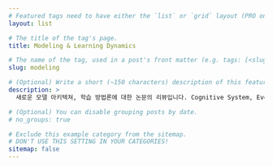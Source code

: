 ```yaml
---
# Featured tags need to have either the `list` or `grid` layout (PRO only).
layout: list

# The title of the tag's page.
title: Modeling & Learning Dynamics

# The name of the tag, used in a post's front matter (e.g. tags: [<slug>]).
slug: modeling

# (Optional) Write a short (~150 characters) description of this featured tag.
description: >
  새로운 모델 아키텍쳐, 학습 방법론에 대한 논문의 리뷰입니다. Cognitive System, Evolutionary Algorithm 등 넓은 분야를 다룹니다.

# (Optional) You can disable grouping posts by date.
# no_groups: true

# Exclude this example category from the sitemap.
# DON'T USE THIS SETTING IN YOUR CATEGORIES!
sitemap: false
---
```

